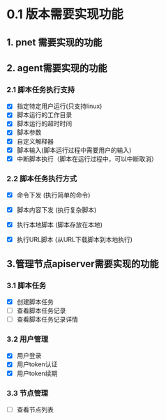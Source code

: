 # 0.1 版本需要实现功能

## 1. pnet 需要实现的功能

## 2. agent需要实现的功能

### 2.1 脚本任务执行支持
 * [x] 指定特定用户运行(只支持linux)
 * [x] 脚本运行的工作目录
 * [x] 脚本运行的超时时间
 * [x] 脚本参数
 * [x] 自定义解释器
 * [x] 脚本输入(脚本运行过程中需要用户的输入)
 * [x] 中断脚本执行（脚本在运行过程中，可以中断取消）

### 2.2 脚本任务执行方式
 * [x] 命令下发 (执行简单的命令)
 * [x] 脚本内容下发 (执行复杂脚本)
 * [x] 执行本地脚本 (脚本存放在本地) 
 * [x] 执行URL脚本 (从URL下载脚本到本地执行)


## 3.管理节点apiserver需要实现的功能

### 3.1 脚本任务
  * [x] 创建脚本任务
  * [ ] 查看脚本任务记录
  * [ ] 查看脚本任务记录详情

### 3.2 用户管理
  * [x] 用户登录
  * [x] 用户token认证
  * [x] 用户token续期

### 3.3 节点管理
  * [ ] 查看节点列表
